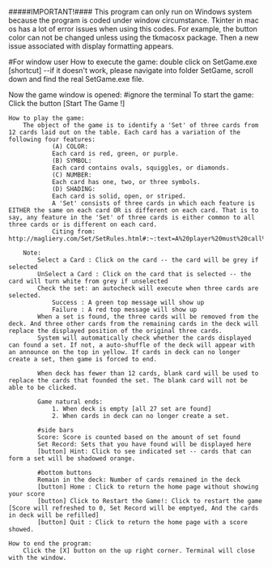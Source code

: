 #####IMPORTANT!####
This program can only run on Windows system because the program is coded under window circumstance.
Tkinter in mac os has a lot of error issues when using this codes. 
    For example, the button color can not be changed unless using the tkmacosx package. Then a new issue associated with display formatting appears.


#For window user
How to execute the game:
    double click on SetGame.exe [shortcut]
    --if it doesn't work, please navigate into folder SetGame, scroll down and find the real SetGame.exe file.

Now the game window is opened:
    #ignore the terminal
    To start the game: 
        Click the button [Start The Game !]

    How to play the game:
        The object of the game is to identify a 'Set' of three cards from 12 cards laid out on the table. Each card has a variation of the following four features:
                (A) COLOR:
                Each card is red, green, or purple.
                (B) SYMBOL:
                Each card contains ovals, squiggles, or diamonds.
                (C) NUMBER:
                Each card has one, two, or three symbols.
                (D) SHADING:
                Each card is solid, open, or striped.
                A 'Set' consists of three cards in which each feature is EITHER the same on each card OR is different on each card. That is to say, any feature in the 'Set' of three cards is either common to all three cards or is different on each card.
                Citing from: http://magliery.com/Set/SetRules.html#:~:text=A%20player%20must%20call%20'Set,are%20returned%20to%20the%20table.
        
        Note:
            Select a Card : Click on the card -- the card will be grey if selected
            UnSelect a Card : Click on the card that is selected -- the card will turn white from grey if unselected
            Check the set: an autocheck will execute when three cards are selected.
                Success : A green top message will show up
                Failure : A red top message will show up
            When a set is found, the three cards will be removed from the deck. And three other cards from the remaining cards in the deck will replace the displayed position of the original three cards.
            System will automatically check whether the cards displayed can found a set. If not, a auto-shuffle of the deck will appear with an announce on the top in yellow. If cards in deck can no longer create a set, then game is forced to end.

            When deck has fewer than 12 cards, blank card will be used to replace the cards that founded the set. The blank card will not be able to be clicked.

            Game natural ends:
                1. When deck is empty [all 27 set are found]
                2. When cards in deck can no longer create a set.

            #side bars
            Score: Score is counted based on the amount of set found
            Set Record: Sets that you have found will be displayed here
            [button] Hint: Click to see indicated set -- cards that can form a set will be shadowed orange.

            #bottom buttons
            Remain in the deck: Number of cards remained in the deck
            [button] Home : Click to return the home page without showing your score
            [button] Click to Restart the Game!: Click to restart the game [Score will refreshed to 0, Set Record will be emptyed, And the cards in deck will be refilled]
            [button] Quit : Click to return the home page with a score showed.
            
    How to end the program:
        Click the [X] button on the up right corner. Terminal will close with the window.

